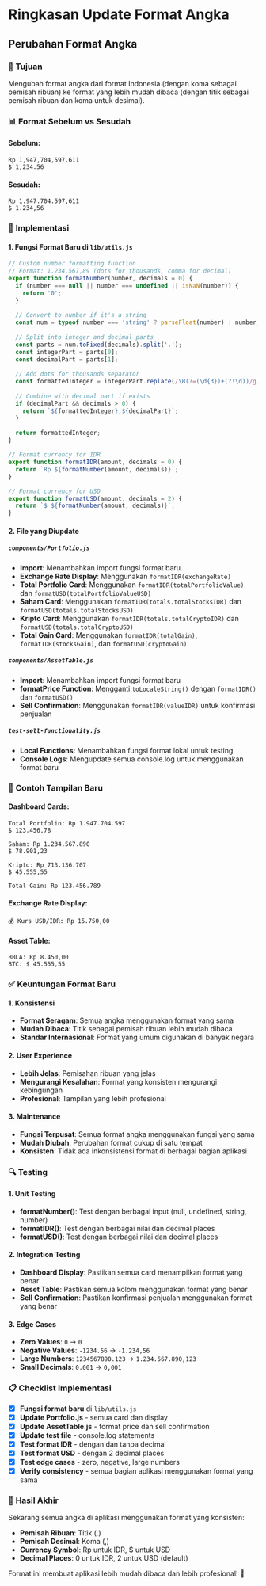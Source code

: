 # Ringkasan Update Format Angka

## Perubahan Format Angka

### 🎯 **Tujuan**
Mengubah format angka dari format Indonesia (dengan koma sebagai pemisah ribuan) ke format yang lebih mudah dibaca (dengan titik sebagai pemisah ribuan dan koma untuk desimal).

### 📊 **Format Sebelum vs Sesudah**

#### Sebelum:
```
Rp 1,947,704,597.611
$ 1,234.56
```

#### Sesudah:
```
Rp 1.947.704.597,611
$ 1.234,56
```

### 🔧 **Implementasi**

#### 1. Fungsi Format Baru di `lib/utils.js`

```javascript
// Custom number formatting function
// Format: 1.234.567,89 (dots for thousands, comma for decimal)
export function formatNumber(number, decimals = 0) {
  if (number === null || number === undefined || isNaN(number)) {
    return '0';
  }
  
  // Convert to number if it's a string
  const num = typeof number === 'string' ? parseFloat(number) : number;
  
  // Split into integer and decimal parts
  const parts = num.toFixed(decimals).split('.');
  const integerPart = parts[0];
  const decimalPart = parts[1];
  
  // Add dots for thousands separator
  const formattedInteger = integerPart.replace(/\B(?=(\d{3})+(?!\d))/g, '.');
  
  // Combine with decimal part if exists
  if (decimalPart && decimals > 0) {
    return `${formattedInteger},${decimalPart}`;
  }
  
  return formattedInteger;
}

// Format currency for IDR
export function formatIDR(amount, decimals = 0) {
  return `Rp ${formatNumber(amount, decimals)}`;
}

// Format currency for USD
export function formatUSD(amount, decimals = 2) {
  return `$ ${formatNumber(amount, decimals)}`;
}
```

#### 2. File yang Diupdate

##### `components/Portfolio.js`
- **Import**: Menambahkan import fungsi format baru
- **Exchange Rate Display**: Menggunakan `formatIDR(exchangeRate)`
- **Total Portfolio Card**: Menggunakan `formatIDR(totalPortfolioValue)` dan `formatUSD(totalPortfolioValueUSD)`
- **Saham Card**: Menggunakan `formatIDR(totals.totalStocksIDR)` dan `formatUSD(totals.totalStocksUSD)`
- **Kripto Card**: Menggunakan `formatIDR(totals.totalCryptoIDR)` dan `formatUSD(totals.totalCryptoUSD)`
- **Total Gain Card**: Menggunakan `formatIDR(totalGain)`, `formatIDR(stocksGain)`, dan `formatUSD(cryptoGain)`

##### `components/AssetTable.js`
- **Import**: Menambahkan import fungsi format baru
- **formatPrice Function**: Mengganti `toLocaleString()` dengan `formatIDR()` dan `formatUSD()`
- **Sell Confirmation**: Menggunakan `formatIDR(valueIDR)` untuk konfirmasi penjualan

##### `test-sell-functionality.js`
- **Local Functions**: Menambahkan fungsi format lokal untuk testing
- **Console Logs**: Mengupdate semua console.log untuk menggunakan format baru

### 📱 **Contoh Tampilan Baru**

#### Dashboard Cards:
```
Total Portfolio: Rp 1.947.704.597
$ 123.456,78

Saham: Rp 1.234.567.890
$ 78.901,23

Kripto: Rp 713.136.707
$ 45.555,55

Total Gain: Rp 123.456.789
```

#### Exchange Rate Display:
```
💰 Kurs USD/IDR: Rp 15.750,00
```

#### Asset Table:
```
BBCA: Rp 8.450,00
BTC: $ 45.555,55
```

### ✅ **Keuntungan Format Baru**

#### 1. Konsistensi
- **Format Seragam**: Semua angka menggunakan format yang sama
- **Mudah Dibaca**: Titik sebagai pemisah ribuan lebih mudah dibaca
- **Standar Internasional**: Format yang umum digunakan di banyak negara

#### 2. User Experience
- **Lebih Jelas**: Pemisahan ribuan yang jelas
- **Mengurangi Kesalahan**: Format yang konsisten mengurangi kebingungan
- **Profesional**: Tampilan yang lebih profesional

#### 3. Maintenance
- **Fungsi Terpusat**: Semua format angka menggunakan fungsi yang sama
- **Mudah Diubah**: Perubahan format cukup di satu tempat
- **Konsisten**: Tidak ada inkonsistensi format di berbagai bagian aplikasi

### 🔍 **Testing**

#### 1. Unit Testing
- **formatNumber()**: Test dengan berbagai input (null, undefined, string, number)
- **formatIDR()**: Test dengan berbagai nilai dan decimal places
- **formatUSD()**: Test dengan berbagai nilai dan decimal places

#### 2. Integration Testing
- **Dashboard Display**: Pastikan semua card menampilkan format yang benar
- **Asset Table**: Pastikan semua kolom menggunakan format yang benar
- **Sell Confirmation**: Pastikan konfirmasi penjualan menggunakan format yang benar

#### 3. Edge Cases
- **Zero Values**: `0` → `0`
- **Negative Values**: `-1234.56` → `-1.234,56`
- **Large Numbers**: `1234567890.123` → `1.234.567.890,123`
- **Small Decimals**: `0.001` → `0,001`

### 📋 **Checklist Implementasi**

- [x] **Fungsi format baru** di `lib/utils.js`
- [x] **Update Portfolio.js** - semua card dan display
- [x] **Update AssetTable.js** - format price dan sell confirmation
- [x] **Update test file** - console.log statements
- [x] **Test format IDR** - dengan dan tanpa decimal
- [x] **Test format USD** - dengan 2 decimal places
- [x] **Test edge cases** - zero, negative, large numbers
- [x] **Verify consistency** - semua bagian aplikasi menggunakan format yang sama

### 🚀 **Hasil Akhir**

Sekarang semua angka di aplikasi menggunakan format yang konsisten:
- **Pemisah Ribuan**: Titik (.)
- **Pemisah Desimal**: Koma (,)
- **Currency Symbol**: Rp untuk IDR, $ untuk USD
- **Decimal Places**: 0 untuk IDR, 2 untuk USD (default)

Format ini membuat aplikasi lebih mudah dibaca dan lebih profesional! 🎉 